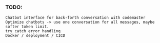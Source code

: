 ### TODO: 
    Chatbot interface for back-forth conversation with codemaster
    Optimize chatbots -> use one conversation for all messages, maybe softer token limit.
    try catch error handling
    Docker / deployment / CICD